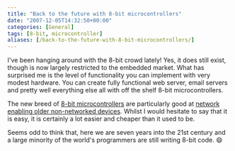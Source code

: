 ```yaml
---
title: "Back to the future with 8-bit microcontrollers"
date: "2007-12-05T14:32:50+00:00"
categories: [General]
tags: [8-bit, microcontroller]
aliases: [/back-to-the-future-with-8-bit-microcontrollers/]
---
```


I've been hanging around with the 8-bit crowd lately! Yes, it does still exist, though is now largely restricted to the embedded market. What has surprised me is the level of functionality you can implement with very modest hardware. You can create fully functional web server, email servers and pretty well everything else all with off the shelf 8-bit microcontrollers.

The new breed of <a href="http://www.rabbitsemiconductor.com/">8-bit microcontrollers</a> are particularly good at <a href="http://www.rabbitsemiconductor.com/press/SuccessStories/xcontrol/index.shtml">network enabling older non-networked devices</a>. Whilst I would hesitate to say that it is easy, it is certainly a lot easier and cheaper than it used to be.

Seems odd to think that, here we are seven years into the 21st century and a large minority of the world's programmers are still writing 8-bit code. :smile:
